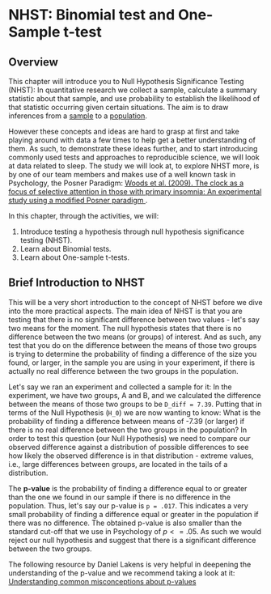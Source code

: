 # NHST: Binomial test and One-Sample t-test

## Overview

This chapter will introduce you to Null Hypothesis Significance Testing (NHST): In quantitative research we collect a sample, calculate a summary statistic about that sample, and use probability to establish the likelihood of that statistic occurring given certain situations. The aim is to draw inferences from a <a class='glossary' target='_blank' title='A subset of the population that you wish to make an inference about through your test.' href='https://psyteachr.github.io/glossary/s#sample'>sample</a> to a <a class='glossary' target='_blank' title='All members of a group that we wish to generalise our findings to. E.g. all students taking Psychology at the University of Glasgow. We draw our testing sample from the population.' href='https://psyteachr.github.io/glossary/p#population'>population</a>. 

However these concepts and ideas are hard to grasp at first and take playing around with data a few times to help get a better understanding of them. As such, to demonstrate these ideas further, and to start introducing commonly used tests and approaches to reproducible science, we will look at data related to sleep. The study we will look at, to explore NHST more, is by one of our team members and makes use of a well known task in Psychology, the Posner Paradigm: <a href = "https://www.sciencedirect.com/science/article/pii/S0005796708002738" target = "_blank">Woods et al. (2009). The clock as a focus of selective attention in those with primary insomnia: An experimental study using a modified Posner paradigm </a>. 

In this chapter, through the activities, we will:

1. Introduce testing a hypothesis through null hypothesis significance testing (NHST).
2. Learn about Binomial tests.
3. Learn about One-sample t-tests.


## Brief Introduction to NHST

This will be a very short introduction to the concept of NHST before we dive into the more practical aspects. The main idea of NHST is that you are testing that there is no significant difference between two values - let's say two means for the moment. The null hypothesis states that there is no difference between the two means (or groups) of interest. And as such, any test that you do on the difference between the means of those two groups is trying to determine the probability of finding a difference of the size you found, or larger, in the sample you are using in your experiment, if there is actually no real difference between the two groups in the population.

Let's say we ran an experiment and collected a sample for it: In the experiment, we have two groups, A and B, and we calculated the difference between the means of those two groups to be `D_diff = 7.39`. Putting that in terms of the Null Hypothesis (`H_0`) we are now wanting to know: What is the probability of finding a difference between means of -7.39 (or larger) if there is no real difference between the two groups in the population? In order to test this question (our Null Hypothesis) we need to compare our observed difference against a distribution of possible differences to see how likely the observed difference is in that distribution - extreme values, i.e., large differences between groups, are located in the tails of a distribution.

The **p-value** is the probability of finding a difference equal to or greater than the one we found in our sample if there is no difference in the population. Thus, let's say our p-value is `p = .017`. This indicates a very small probability of finding a difference equal or greater in the population if there was no difference. The obtained p-value is also smaller than the standard cut-off that we use in Psychology of $p <= .05$. As such we would reject our null hypothesis and suggest that there is a significant difference between the two groups.

The following resource by Daniel Lakens is very helpful in deepening the understanding of the p-value and we recommend taking a look at it: [Understanding common misconceptions about p-values](data/06-s01/Understanding-common-misconceptions-about-p-values.pdf)


<!-- 
<div class='webex-solution'><button>Portfolio Point - Additional background on The Posner Paradigm</button>
 -->
<!-- ```{block, type ="info"} -->
<!-- You don't need to read this to complete the activities it might help it make more sense.  -->

<!-- The Posner paradigm (Posner, 1980), or the Posner Cueing task, is an attentional shift task, often used in a variety of fields to test spatial attention and how this is impacted by disorders or injury. It works by having participants look at a fixation cross in the center of a screen. To either side is an empty box. After a short delay, a cue (e.g. an arrow, an asterisk, or some other attention grabbing image) appears in one of the boxes (e.g. the box to the left of the fixation). This stays on screen for a few hundred milliseconds and is then replaced by a second image called the target (e.g. a different shape or image). Participants then have to respond left or right depending on which side of the fixation the target appeared. The dependent variable (DV) is the time taken to respond to the target appearing.  -->

<!-- Key to the task is that in most trials the target will appear on the same side as the cue - the cue facilitates the target - and so participants will be quicker to respond. These are called valid trials. However, on some occasions the target will appear on the other side from the cue - e.g. the cue is on the left but the target appears on the right - and these are called invalid trials; participants will be slower to respond here as the cue misleads the participant.  -->

<!-- From that, you should be starting to get an idea of how a Posner paradigm can help to measure attention and how it can help determine if people have issues in shifting attention (particularly from the invalid trials). -->

<!-- Reference: -->

<!-- <a href="https://www.tandfonline.com/doi/abs/10.1080/00335558008248231" target = "_blank">Posner, M. (1980) Orienting of attention. Quarterly Journal of Experimental Psychology, 32(1), 3-25</a> -->
<!-- ``` -->
<!-- 
</div>
 -->
